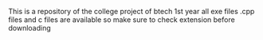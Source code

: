 This is a repository of the college project of btech 1st year
all exe files .cpp files and c files are available so make sure to check extension before downloading
